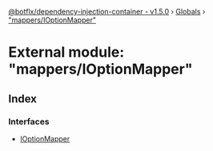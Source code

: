 [@botflx/dependency-injection-container - v1.5.0](../README.md) › [Globals](../globals.md) › ["mappers/IOptionMapper"](_mappers_ioptionmapper_.md)

# External module: "mappers/IOptionMapper"

## Index

### Interfaces

* [IOptionMapper](../interfaces/_mappers_ioptionmapper_.ioptionmapper.md)
